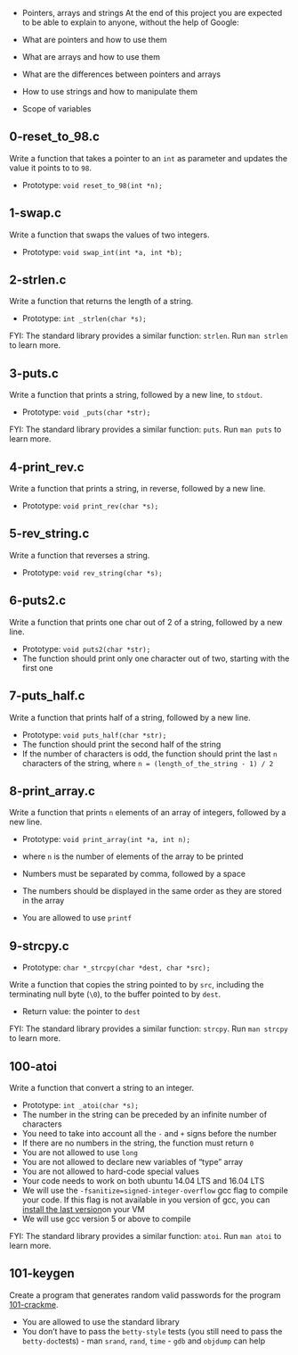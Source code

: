  - Pointers, arrays and strings
 At the end of this project you are expected to be able to explain to anyone, without the help of Google:

 -   What are pointers and how to use them
 -   What are arrays and how to use them
 -   What are the differences between pointers and arrays
 -   How to use strings and how to manipulate them
 -   Scope of variables
## 0-reset_to_98.c
 Write a function that takes a pointer to an  `int`  as parameter and updates the value it points to to  `98`.

 -   Prototype:  `void reset_to_98(int *n);`
## 1-swap.c
 Write a function that swaps the values of two integers.

 -   Prototype:  `void swap_int(int *a, int *b);`
## 2-strlen.c
 Write a function that returns the length of a string.

 -   Prototype:  `int _strlen(char *s);`

 FYI: The standard library provides a similar function:  `strlen`. Run  `man strlen`  to learn more.
## 3-puts.c
 Write a function that prints a string, followed by a new line, to  `stdout`.

 -   Prototype:  `void _puts(char *str);`

 FYI: The standard library provides a similar function:  `puts`. Run  `man puts`  to learn more.
## 4-print_rev.c
 Write a function that prints a string, in reverse, followed by a new line.

 -   Prototype:  `void print_rev(char *s);`
## 5-rev_string.c
 Write a function that reverses a string.

 -   Prototype:  `void rev_string(char *s);`
## 6-puts2.c
 Write a function that prints one char out of 2 of a string, followed by a new line.

 -   Prototype:  `void puts2(char *str);`
 -   The function should print only one character out of two, starting with the first one
## 7-puts_half.c
 Write a function that prints half of a string, followed by a new line.

 -   Prototype:  `void puts_half(char *str);`
 -   The function should print the second half of the string
 -   If the number of characters is odd, the function should print the last  `n`  characters of the string, where  `n = (length_of_the_string - 1) / 2`
## 8-print_array.c
 Write a function that prints  `n`  elements of an array of integers, followed by a new line.

 -   Prototype:  `void print_array(int *a, int n);`  
     
 -   where  `n`  is the number of elements of the array to be printed
 -   Numbers must be separated by comma, followed by a space
 -   The numbers should be displayed in the same order as they are stored in the array
 -   You are allowed to use  `printf`
## 9-strcpy.c
 -   Prototype:  `char *_strcpy(char *dest, char *src);`

 Write a function that copies the string pointed to by  `src`, including the terminating null byte (`\0`), to the buffer pointed to by  `dest`.

 -   Return value: the pointer to  `dest`

 FYI: The standard library provides a similar function:  `strcpy`. Run  `man strcpy`  to learn more.
## 100-atoi
 Write a function that convert a string to an integer.

 -   Prototype:  `int _atoi(char *s);`
 -   The number in the string can be preceded by an infinite number of characters
 -   You need to take into account all the  `-`  and  `+`  signs before the number
 -   If there are no numbers in the string, the function must return  `0`
 -   You are not allowed to use  `long`
 -   You are not allowed to declare new variables of “type” array
 -   You are not allowed to hard-code special values
 -   Your code needs to work on both ubuntu 14.04 LTS and 16.04 LTS
 -   We will use the  `-fsanitize=signed-integer-overflow`  gcc flag to compile your code. If this flag is not available in you version of gcc, you can  [install the last version](https://intranet.hbtn.io/rltoken/7HbZkxGCZg12bI32XhqB6w "install the last version")on your VM
 -   We will use gcc version 5 or above to compile

 FYI: The standard library provides a similar function:  `atoi`. Run  `man atoi`  to learn more.
## 101-keygen

 Create a program that generates random valid passwords for the program  [101-crackme](https://github.com/holbertonschool/0x04.c "101-crackme").

 -   You are allowed to use the standard library
 -   You don’t have to pass the  `betty-style`  tests (you still need to pass the  `betty-doc`tests)
	-   man  `srand`,  `rand`,  `time`
	-   `gdb`  and  `objdump`  can help
